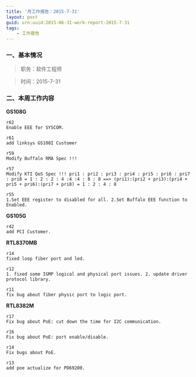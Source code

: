 ```yaml
---
title: '月工作报告：2015-7-31'
layout: post
guid: urn:uuid:2015-06-31-work-report-2015-7-31
tags:
    - 工作报告
---
```


### 一、基本情况

> 职务：软件工程师

> 时间：2015-7-31

### 二、本周工作内容

**GS108G**

	r62
	Enable EEE for SYSCOM.

	r61
	add linksys GS108I Customer

	r59
	Modify Buffalo RMA Spec !!!

	r57
	Modify KTI QoS Spec !!! pri1 : pri2 : pri3 : pri4 : pri5 : pri6 : pri7 : pri8 = 1 : 2 : 2 : 4 :4 :4 : 8 : 8 ==> (pri1):(pri2 + pri3):(pri4 + pri5 + pri6):(pri7 + pri8) = 1 : 2 : 4 : 8

	r55
	1.Set EEE register to disabled for all. 2.Set Buffalo EEE function to Enabled.

**GS105G**

	r42
	add PCI Customer.


**RTL8370MB**

	r14
	fixed loop fiber port and led.

	r12
	1. fixed some IGMP logical and physical port issues. 2. update driver protocol library.

	r11
	fix bug about fiber physic port to logic port.

**RTL8382M**

	r17
	Fix bug about PoE: cut down the time for I2C communication.

	r16
	Fix bug about PoE: port enable/disable.

	r14
	Fix bugs about PoE.

	r13
	add poe actualize for PD69200.
